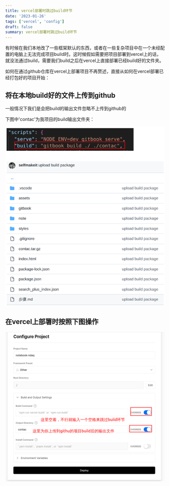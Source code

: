 ```yaml
---
title: vercel部署时跳过build环节
date: '2023-01-26'
tags: ['vercel', 'config']
draft: false
summary: vercel部署时跳过build环节
---
```

有时候在我们本地改了一些框架默认的东西，或者在一些复杂项目中在一个未经配置的电脑上无法完成项目build时。这时候假如需要把项目部署到vercel上的话，就没法通过build，需要我们build之后在vercel上直接部署已经build好的文件夹。

如何在通过github仓库在vercel上部署项目不再赘述，直接从如何在vercel部署已经打包好的项目开始：

## 将在本地build好的文件上传到github

一般情况下我们是会把build的输出文件忽略不上传到github的

下图中'contac'为我项目的build输出文件夹：

![image-20230126202104265](https://raw.githubusercontent.com/selfmakeit/resource/main/image-20230126202104265.png)

## 在vercel上部署时按照下图操作

![image-20230126201929340](https://raw.githubusercontent.com/selfmakeit/resource/main/image-20230126201929340.png)
